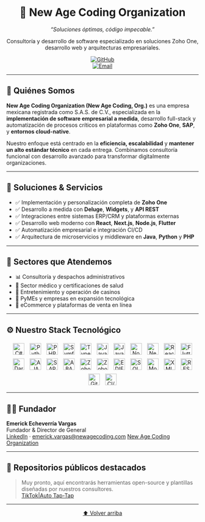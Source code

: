 <!--
Este repositorio representa la presencia oficial de la organización New Age Coding, Org. en GitHub.
-->

<div align="center">
  <h1>🚀 New Age Coding Organization</h1>
  <p><em>“Soluciones óptimas, código impecable.”</em></p>

  <p>Consultoría y desarrollo de software especializado en soluciones Zoho One, desarrollo web y arquitecturas empresariales.</p>

  <!-- Enlaces corporativos -->
  <a href="https://github.com/NewAgeCodingOrganization-Organization">
    <img src="https://img.shields.io/badge/GitHub-NewAgeCodingOrganization-Organization?logo=github&style=for-the-badge" alt="GitHub"/>
  </a><br>
  <a href="mailto:contacto@newagecoding.org">
    <img src="https://img.shields.io/badge/Email-contacto@newagecoding.com-D14836?logo=gmail&style=for-the-badge" alt="Email"/>
  </a>
</div>

---

## 🧠 Quiénes Somos

**New Age Coding Organization (New Age Coding, Org.)** es una empresa mexicana registrada como S.A.S. de C.V., especializada en la **implementación de software empresarial a medida**, desarrollo full-stack y automatización de procesos críticos en plataformas como **Zoho One**, **SAP**, y **entornos cloud-native**.

Nuestro enfoque está centrado en la **eficiencia, escalabilidad** y **mantener un alto estándar técnico** en cada entrega. Combinamos consultoría funcional con desarrollo avanzado para transformar digitalmente organizaciones.

---

## 🧩 Soluciones & Servicios

- ✅ Implementación y personalización completa de **Zoho One**  
- ✅ Desarrollo a medida con **Deluge**, **Widgets**, y **API REST**  
- ✅ Integraciones entre sistemas ERP/CRM y plataformas externas  
- ✅ Desarrollo web moderno con **React**, **Next.js**, **Node.js**, **Flutter**  
- ✅ Automatización empresarial e integración CI/CD  
- ✅ Arquitectura de microservicios y middleware en **Java**, **Python** y **PHP**  

---

## 💼 Sectores que Atendemos

- 📊 Consultoría y despachos administrativos  
- 🏥 Sector médico y certificaciones de salud  
- 🎰 Entretenimiento y operación de casinos  
- 🏢 PyMEs y empresas en expansión tecnológica  
- 🛒 eCommerce y plataformas de venta en línea  

---

## ⚙️ Nuestro Stack Tecnológico

<p align="center">
  <img src="https://img.shields.io/badge/C%23-239120?logo=c-sharp&style=flat-square" alt="C#" height="30" style="margin:5px;"/>
  <img src="https://img.shields.io/badge/Python-3776AB?logo=python&style=flat-square" alt="Python" height="30" style="margin:5px;"/>
  <img src="https://img.shields.io/badge/PHP-777BB4?logo=php&style=flat-square" alt="PHP" height="30" style="margin:5px;"/>
  <img src="https://img.shields.io/badge/Symfony-000000?logo=symfony&style=flat-square" alt="Symfony" height="30" style="margin:5px;"/>
  <img src="https://img.shields.io/badge/TypeScriot-3178c6?logo=typescript&style=flat-square" alt="TypeScript" height="30" style="margin:5px;"/>
  <img src="https://img.shields.io/badge/Java-ED8B00?logo=java&style=flat-square" alt="Java" height="30" style="margin:5px;"/>
  <img src="https://img.shields.io/badge/JavaScript-F7DF1E?logo=javascript&style=flat-square" alt="JavaScript" height="30" style="margin:5px;"/>
  <img src="https://img.shields.io/badge/Node.js-339933?logo=nodedotjs&style=flat-square" alt="Node.js" height="30" style="margin:5px;"/>
  <img src="https://img.shields.io/badge/Next.js-black?logo=nextdotjs&style=flat-square" alt="Next.js" height="30" style="margin:5px;"/>
  <img src="https://img.shields.io/badge/React-20232A?logo=react&style=flat-square" alt="React" height="30" style="margin:5px;"/>
  <img src="https://img.shields.io/badge/Flutter-02569B?logo=flutter&style=flat-square" alt="Flutter" height="30" style="margin:5px;"/>
  <img src="https://img.shields.io/badge/Dart-0175C2?logo=dart&style=flat-square" alt="Dart" height="30" style="margin:5px;"/>
  <img src="https://img.shields.io/badge/AJAX-005A9C?style=flat-square" alt="AJAX" height="30" style="margin:5px;"/>
  <img src="https://img.shields.io/badge/SAP%20UI5-000000?logo=sap&style=flat-square" alt="SAP UI5" height="30" style="margin:5px;"/>
  <img src="https://img.shields.io/badge/ABAP-000000?style=flat-square" alt="ABAP" height="30" style="margin:5px;"/>
  <img src="https://img.shields.io/badge/Deluge-5658DD?style=flat-square" alt="Zoho Deluge" height="30" style="margin:5px;"/>
  <img src="https://img.shields.io/badge/Zoho-FF5C00?style=flat-square" alt="Zoho One" height="30" style="margin:5px;"/>
  <img src="https://img.shields.io/badge/EDIFY-007ACC?style=flat-square" alt="EDIFY" height="30" style="margin:5px;"/>
  <img src="https://img.shields.io/badge/SQL-4479A1?logo=mysql&style=flat-square" alt="SQL" height="30" style="margin:5px;"/>
  <img src="https://img.shields.io/badge/MongoDB-589636?logo=mongodb&style=flat-square" alt="MongoDB" height="30" style="margin:5px;"/>
  <img src="https://img.shields.io/badge/XML-FC8019?logo=xml&style=flat-square" alt="XML" height="30" style="margin:5px;"/>
  <img src="https://img.shields.io/badge/RESTful_API-000000?style=flat-square" alt="RESTful API" height="30" style="margin:5px;"/>
  <img src="https://img.shields.io/badge/Git-F05032?logo=git&style=flat-square" alt="Git" height="30" style="margin:5px;"/>
  <img src="https://img.shields.io/badge/CI%2FCD-2088FF?logo=githubactions&style=flat-square" alt="CI/CD" height="30" style="margin:5px;"/>
</p>

---

## 🧑‍💼 Fundador

**Emerick Echeverría Vargas**  
Fundador & Director de General  
[LinkedIn](https://www.linkedin.com/in/emerickvar) · emerick.vargas@newagecoding.com
[New Age Coding Organization](https://newagecoding.org/)

---

## 📌 Repositorios públicos destacados

> Muy pronto, aquí encontrarás herramientas open-source y plantillas diseñadas por nuestros consultores. <br>
> [TikTok|Auto Tap-Tap](https://github.com/New-Age-Coding-Organization/TikTok.Auto_Tap-Tap)

--- 

<p align="center">
  <a href="#">⬆️ Volver arriba</a>
</p>
